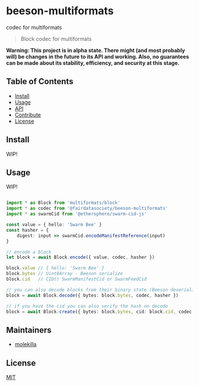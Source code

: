 # beeson-multiformats
codec for multiformats



> Block codec for multiformats

**Warning: This project is in alpha state. There might (and most probably will) be changes in the future to its API and working. Also, no guarantees can be made about its stability, efficiency, and security at this stage.**

## Table of Contents

- [Install](#install)
- [Usage](#usage)
- [API](#api)
- [Contribute](#contribute)
- [License](#license)

## Install

WIP!

## Usage

WIP!


```typescript

import * as Block from 'multiformats/block'
import * as codec from '@fairdatasociety/beeson-multiformats'
import * as swarmCid from '@ethersphere/swarm-cid-js'

const value = { hello: 'Swarm Bee' }
const hasher = {
    digest: input => swarmCid.encodeManifestReference(input)
}

// encode a block
let block = await Block.encode({ value, codec, hasher })

block.value // { hello: 'Swarm Bee' }
block.bytes // Uint8Array - Beeson serialize
block.cid   // CID() SwarmManifestCid or SwarmFeedCid

// you can also decode blocks from their binary state (Beeson deserialize)
block = await Block.decode({ bytes: block.bytes, codec, hasher })

// if you have the cid you can also verify the hash on decode
block = await Block.create({ bytes: block.bytes, cid: block.cid, codec, hasher })
```



## Maintainers

- [molekilla](https://github.com/molekilla)

## License

[MIT](./LICENSE)